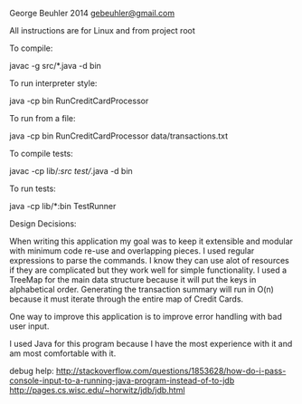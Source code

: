 George Beuhler 2014 gebeuhler@gmail.com

All instructions are for Linux and from project root


To compile:

javac -g src/*.java -d bin


To run interpreter style:

java -cp bin RunCreditCardProcessor


To run from a file:

java -cp bin RunCreditCardProcessor data/transactions.txt


To compile tests:

javac -cp lib/*:src test/*.java -d bin


To run tests:

java -cp lib/*:bin TestRunner


Design Decisions:

When writing this application my goal was to keep it extensible and modular with minimum code re-use and overlapping pieces.
I used regular expressions to parse the commands. I know they can use alot of resources if they are complicated but they work well
for simple functionality. I used a TreeMap for the main data structure because it will put the keys in alphabetical order.
Generating the transaction summary will run in O(n) because it must iterate through the entire map of Credit Cards.
  
One way to improve this application is to improve error handling with bad user input.

I used Java for this program because I have the most experience with it and am most comfortable with it.

debug help:
http://stackoverflow.com/questions/1853628/how-do-i-pass-console-input-to-a-running-java-program-instead-of-to-jdb
http://pages.cs.wisc.edu/~horwitz/jdb/jdb.html

